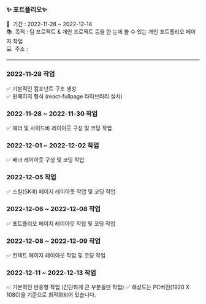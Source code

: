 ### ✨ 포트폴리오✨
📅 &nbsp;기간 : 2022-11-28 ~ 2022-12-14 \
📚 &nbsp;목적 : 팀 프로젝트 & 개인 프로젝트 등을 한 눈에 볼 수 있는 개인 포트폴리오 페이지 작업 \
💻 &nbsp;주소 : 
<hr/>


### 2022-11-28 작업
✅ 기본적인 컴포넌트 구조 생성 \
✅ 원페이지 형식 (react-fullpage 라이브러리 설치)

### 2022-11-28 ~ 2022-11-30 작업
✅ 헤더 및 사이드바 레이아웃 구성 및 코딩 작업

### 2022-12-01 ~ 2022-12-02 작업
✅ 배너 레이아웃 구성 및 코딩 작업

### 2022-12-05 작업
✅ 스킬(SKill) 페이지 레이아웃 작업 및 코딩 작업

### 2022-12-06 ~ 2022-12-08 작업
✅ 포트폴리오 페이지 레이아웃 작업 및 코딩 작업

### 2022-12-08 ~ 2022-12-09 작업
✅ 컨텍트 페이지 레이아웃 작업 및 코딩 작업

### 2022-12-11 ~ 2022-12-13 작업
✅ 기본적인 반응형 작업 (간단하게 큰 부분들만 작업)
✅ 해상도는 PC버전(1920 X 1080)을 기준으로 최적화되어 있습니다.
